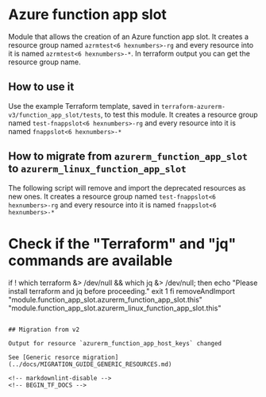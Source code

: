 # Azure function app slot

Module that allows the creation of an Azure function app slot.
It creates a resource group named `azrmtest<6 hexnumbers>-rg` and every resource into it is named `azrmtest<6 hexnumbers>-*`.
In terraform output you can get the resource group name.

## How to use it

Use the example Terraform template, saved in `terraform-azurerm-v3/function_app_slot/tests`, to test this module.
It creates a resource group named `test-fnappslot<6 hexnumbers>-rg` and every resource into it is named `fnappslot<6 hexnumbers>-*`

## How to migrate from ```azurerm_function_app_slot``` to ```azurerm_linux_function_app_slot```

The following script will remove and import the deprecated resources as new ones.
It creates a resource group named `test-fnappslot<6 hexnumbers>-rg` and every resource into it is named `fnappslot<6 hexnumbers>-*`

# Check if the "Terraform" and "jq" commands are available
if ! which terraform &> /dev/null && which jq &> /dev/null; then
  echo "Please install terraform and jq before proceeding."
  exit 1
fi
removeAndImport "module.function_app_slot.azurerm_function_app_slot.this" "module.function_app_slot.azurerm_linux_function_app_slot.this"
```

## Migration from v2

Output for resource `azurerm_function_app_host_keys` changed

See [Generic resorce migration](../docs/MIGRATION_GUIDE_GENERIC_RESOURCES.md)

<!-- markdownlint-disable -->
<!-- BEGIN_TF_DOCS -->

